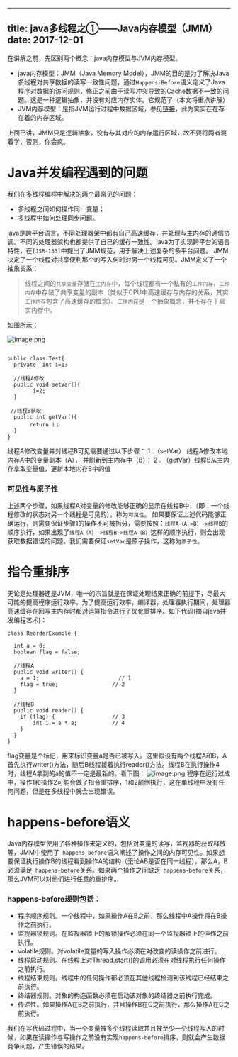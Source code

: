 ----
title: java多线程之①——Java内存模型（JMM）
date: 2017-12-01
----

在讲解之前，先区别两个概念：java内存模型与JVM内存模型。
* java内存模型：JMM（Java Memory Model），JMM的目的是为了解决Java多线程对共享数据的读写一致性问题，通过```Happens-Before```语义定义了Java程序对数据的访问规则，修正之前由于读写冲突导致的Cache数据不一致的问题。这是一种逻辑抽象，并没有对应内存实体。它规范了（本文将重点讲解）
* JVM内存模型：是指JVM运行过程中数据区域，参见[链接](http://www.jianshu.com/p/860c259c8aad)，此为实实在在存在着的内存区域。

上面已讲，JMM只是逻辑抽象，没有与其对应的内存运行区域，故不要将两者混着学，否则，你会疯。

# Java并发编程遇到的问题

我们在多线程编程中解决的两个最常见的问题：
* 多线程之间如何操作同一变量；
* 多线程中如何处理同步问题。

java是跨平台语言，不同处理器架中都有自己高速缓存，并处理与主内存的通信协调。不同的处理器架构也都提供了自己的缓存一致性。java为了实现跨平台的语言特性，在```[JSR-133]```中提出了JMM规范，用于解决上述复杂的多平台问题。
JMM决定了一个线程对共享便利那个的写入何时对另一个线程可见。JMM定义了一个抽象关系：
>线程之间的```共享变量```存储在```主内存```中，每个线程都有一个私有的```工作内存```，```工作内存```中存储了共享变量的副本（类似于CPU中高速缓存与内存的关系，其实```工作内存```包含了高速缓存的概念）。```工作内存```是一个抽象概念，并不存在于真实内存中。

如图所示：

![image.png](http://upload-images.jianshu.io/upload_images/1583231-a12db0f4cdf0d0ba.png?imageMogr2/auto-orient/strip%7CimageView2/2/w/1240)

````

public class Test{
  private  int i=1;

  //线程A修改
  public void setVar(){
        i=2;
  }

 //线程B获取
  public int getVar(){
       return i；
  }
}

````
线程A修改变量并对线程B可见需要通过以下步骤：
1 .（setVar） 线程A修改本地内存A中的变量副本（A），
并刷新到主内存中（B）；
2 . （getVar）线程B从主内存拿取变量值，更新本地内存B中的值

### 可见性与原子性

上述两个步骤，如果线程A对变量的修改能够正确的显示在线程B中，（即：一个线程修改的状态对另一个线程是可见的），称为```可见性```。
如果要保证上述代码能够正确运行，则需要保证步骤1的操作不可被拆分，需要按照：```线程A（A->B）->线程B```的顺序执行，如果出现了```线程A（A）->线程B->线程A（B）```这样的顺序执行，则会出现获取数据错误的问题。我们需要保证```setVar```是原子操作，这称为```原子性```。

# 指令重排序
无论是处理器还是JVM，唯一的宗旨就是在保证处理结果正确的前提下，尽最大可能的提高程序运行效率。为了提高运行效率，编译器，处理器执行期间，处理器高速缓存在回写主内存时都对运算指令进行了优化重排序。如下代码(摘自java并发编程艺术)：

````
class ReorderExample {

  int a = 0;
  boolean flag = false;

  //线程A
  public void writer() {
    a = 1;                         // 1
    flag = true;                 // 2
  }

  //线程B
  public void reader() {
    if (flag) {                  // 3
        int i = a * a;           // 4
    }
  }
}
`````
flag变量是个标记，用来标识变量a是否已被写入。这里假设有两个线程A和B，A首先执行writer()方法，随后B线程接着执行reader()方法。线程B在执行操作4时，线程A拿到的a的值不一定是最新的。看下图：
![image.png](http://upload-images.jianshu.io/upload_images/1583231-621bf3227da253d8.png?imageMogr2/auto-orient/strip%7CimageView2/2/w/800)
程序在运行过成中，操作1和操作2可能会做了指令重排序，1和2颠倒执行，这在单线程中没有任何问题，但是在多线程中就会出现错误。

# happens-before语义

Java内存模型使用了各种操作来定义的，包括对变量的读写，监视器的获取释放等，JMM中使用了``` happens-before```语义阐述了操作之间的内存可见性。如果想要保证执行操作B的线程看到操作A的结构（无论AB是否在同一线程），那么A，B必须满足``` happens-before```关系。如果两个操作之间缺乏``` happens-before```关系，那么JVM可以对他们进行任意的重排序。
### happens-before规则包括：
* 程序顺序规则。一个线程中，如果操作A在B之前，那么线程中A操作将在B操作之前执行。
* 监视器锁规则。在监视器锁上的解锁操作必须在同一个监视器锁上的佳作之前执行。
* volatile规则。对volatile变量的写入操作必须在对改变的读操作之前进行。
* 线程启动规则。在线程上对Thread.start()的调用必须在对线程执行任何操作之前执行。
* 线程结束规则。线程中的任何操作都必须在其他线程检测到该线程已经结束之前执行。
* 终结器规则。对象的构造函数必须在启动该对象的终结器之前执行完成。
* 传递性。如果操作A在B之前执行，并且操作B在C之前执行，那么操作A在C之前执行。

我们在写代码过程中，当一个变量被多个线程读取并且被至少一个线程写入的时候，如果在读操作与写操作之前没有实现```happens-before```排序，则就会产生数据竞争问题，产生错误的结果。











